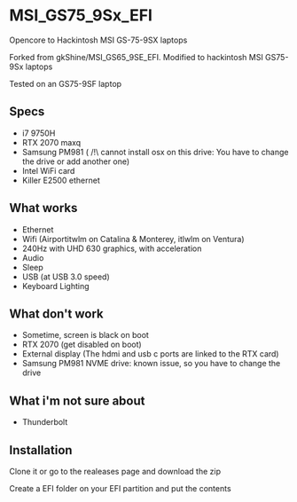 # MSI_GS75_9Sx_EFI
Opencore to Hackintosh MSI GS-75-9SX laptops

Forked from gkShine/MSI_GS65_9SE_EFI. Modified to hackintosh MSI GS75-9Sx laptops

Tested on an GS75-9SF laptop

## Specs
- i7 9750H
- RTX 2070 maxq
- Samsung PM981 ( /!\ cannot install osx on this drive: You have to change the drive or add another one)
- Intel WiFi card
- Killer E2500 ethernet


## What works 

- Ethernet
- Wifi (Airportitwlm on Catalina & Monterey, itlwlm on Ventura)
- 240Hz with UHD 630 graphics, with acceleration
- Audio
- Sleep
- USB (at USB 3.0 speed)
- Keyboard Lighting

## What don't work

- Sometime, screen is black on boot
- RTX 2070 (get disabled on boot)
- External display (The hdmi and usb c ports are linked to the RTX card)
- Samsung PM981 NVME drive: known issue, so you have to change the drive


## What i'm not sure about

- Thunderbolt

## Installation 

Clone it or go to the realeases page and download the zip

Create a EFI folder on your EFI partition and put the contents